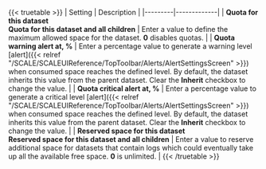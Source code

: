 &NewLine;

{{< truetable >}}
| Setting | Description |
|---------|-------------|
| **Quota for this dataset**<br> **Quota for this dataset and all children** | Enter a value to define the maximum allowed space for the dataset. **0** disables quotas. |
| **Quota warning alert at, %** | Enter a percentage value to generate a warning level [alert]({{< relref "/SCALE/SCALEUIReference/TopToolbar/Alerts/AlertSettingsScreen" >}}) when consumed space reaches the defined level. By default, the dataset inherits this value from the parent dataset. Clear the **Inherit** checkbox to change the value. |
| **Quota critical alert at, %** | Enter a percentage value to generate a critical level [alert]({{< relref "/SCALE/SCALEUIReference/TopToolbar/Alerts/AlertSettingsScreen" >}}) when consumed space reaches the defined level. By default, the dataset inherits this value from the parent dataset. Clear the **Inherit** checkbox to change the value. |
| **Reserved space for this dataset**<br> **Reserved space for this dataset and all children** | Enter a value to reserve additional space for datasets that contain logs which could eventually take up all the available free space. **0** is unlimited. |
{{< /truetable >}}